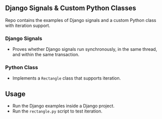## Django Signals & Custom Python Classes

Repo contains the examples of Django signals and a custom Python class with iteration support.

### Django Signals
- Proves whether Django signals run synchronously, in the same thread, and within the same transaction.

### Python Class
- Implements a `Rectangle` class that supports iteration.

## Usage
- Run the Django examples inside a Django project.
- Run the `rectangle.py` script to test iteration.